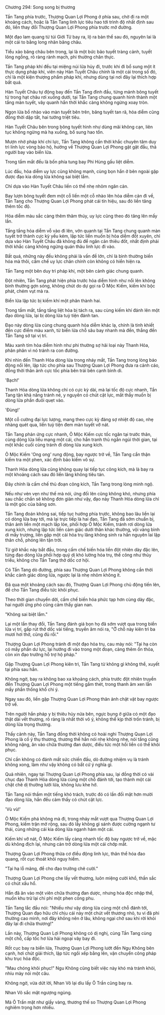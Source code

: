 




Chương 294: Song song bị thương


Tần Tang phía trước, Thượng Quan Lợi Phong ở phía sau, chờ đi ra một khoảng cách, hoặc là Tần Tang linh lực tiêu hao tới trình độ nhất định sau đó, liền thay đổi Thượng Quan Lợi Phong phía trước mở đường.

Một đạo lam quang từ túi Giới Tử bay ra, lộ ra bản thể sau đó, nguyên lai là một cái to bằng long nhãn băng châu.

Tiểu xảo băng châu bên trong, lại là một bức bão tuyết tràng cảnh, tuyết lông ngỗng, rõ ràng rành mạch, phi thường chân thực.

Tần Tang pháp khí đều tại miệng núi lửa hủy đi, trước khi đi bổ sung một ít thực dụng pháp khí, viên này Hàn Tuyết Châu chính là một cái trong số đó, chỉ là một kiện thượng phẩm pháp khí, nhưng dùng tại nơi đây lại thích hợp bất quá.

Hàn Tuyết Châu tự động bay đến Tần Tang đỉnh đầu, từng mảnh bông tuyết từ trong hạt châu rơi xuống dưới, tại Tần Tang chung quanh hình thành một tầng màn tuyết, vây quanh hắn thời khắc càng không ngừng xoay tròn.

Ngọn lửa bổ nhào vào màn tuyết bên trên, băng tuyết tan rã, hỏa diễm cũng đồng thời dập tắt, hai tướng triệt tiêu.

Hàn Tuyết Châu bên trong bông tuyết hình như dùng mãi không cạn, liên tục không ngừng mà hạ xuống, bổ sung hao tổn.

Mượn nhờ pháp khí chi lực, Tần Tang không cần thời khắc chuyên tâm duy trì linh lực vòng bảo hộ, hướng về Thượng Quan Lợi Phong gật gật đầu, thả người bay vào biển lửa.

Trong tầm mắt đều là bốn phía tung bay Phi Hùng gấu liệt diễm.

Lúc đầu, hỏa diễm uy lực cũng không mạnh, cùng bọn hắn ở bên ngoài gặp được đạo kia dòng lửa không sai biệt lắm.

Chỉ dựa vào Hàn Tuyết Châu liền có thể nhẹ nhõm ngăn cản.

Bay lượn bông tuyết đem một cỗ liền một cỗ nhào lên hỏa diễm cản đi về, Tần Tang cho Thượng Quan Lợi Phong phát cái tín hiệu, sau đó liền tăng thêm tốc độ.

Hỏa diễm màu sắc càng thêm thâm thúy, uy lực cũng theo đó tăng lên mấy lần.

Tầng tầng hỏa diễm vỗ vào đi lên, vờn quanh tại Tần Tang chung quanh màn tuyết trở thành cực kỳ yếu kém, lập tức liền muốn bị hỏa diễm đốt xuyên, chỉ dựa vào Hàn Tuyết Châu đã không đủ để ngăn cản thiêu đốt, nhất định phải thời khắc càng không ngừng quán thâu linh lực đi vào.

Bất quá, những này đều không phải là vấn đề lớn, chỉ là bình thường biến hóa mà thôi, cấm chế uy lực chân chính còn không có hiển hiện ra.

Tần Tang một bên duy trì pháp khí, một bên cảnh giác chung quanh.

Đột nhiên, Tần Tang phát hiện phía trước hỏa diễm hình như nổi lên không bình thường gợn sóng, không chút do dự gọi ra Ô Mộc Kiếm, kiếm khí bộc phát, chém vụt mà ra.

Biển lửa lập tức bị kiếm khí một phân thành hai.

Trong tầm mắt, tầng tầng liệt hỏa bị tách ra, sau cùng kiếm khí đánh lên một đạo dòng lửa, lại bị dòng lửa tuỳ tiện đánh tan.

Đạo này dòng lửa cùng chung quanh hỏa diễm khác lạ, chính là tinh khiết đến cực điểm màu xanh, từ biển lửa chỗ sâu bay nhanh mà đến, thẳng đến Tần Tang sở tại vị trí.

Màu xanh tím hỏa diễm hình như phi thường sợ hãi loại này Thanh Hỏa, phân phân vì nó tránh ra con đường.

Khi nhìn đến Thanh Hỏa dòng lửa trong nháy mắt, Tần Tang trong lòng báo động nổi lên, lập tức cho phía sau Thượng Quan Lợi Phong đưa ra cảnh cáo, đồng thời thân ảnh cực tốc phía bên trái bên cạnh bình di.

'Bạch!'

Thanh Hỏa dòng lửa không chỉ có cực kỳ dài, mà lại tốc độ cực nhanh, Tần Tang tận khả năng tránh né, y nguyên có chút cật lực, mắt thấy muốn bị dòng lửa phần đuôi quẹt vào.

'Đùng!'

Một cỗ cường đại lực lượng, mang theo cực kỳ đáng sợ nhiệt độ cao, nhẹ nhàng quét qua, liền tuỳ tiện đem màn tuyết vỡ nát.

Tần Tang phản ứng cực nhanh, Ô Mộc Kiếm cực tốc ngăn tại trước thân, cùng dòng lửa liều mạng một cái, cho hắn tranh thủ ngắn ngủi thời gian, tại một khắc cuối cùng tránh đi dòng lửa xung kích.

Ô Mộc Kiếm 'Ong ong' rung động, bay ngược trở về, Tần Tang cẩn thận kiểm tra một phen, xác định bảo kiếm vô sự.

Thanh Hỏa dòng lửa cũng không quay lại tiếp tục công kích, mà là bay ra một khoảng cách sau đó liền lăng không tiêu tán.

Đây chính là cấm chế thủ đoạn công kích, Tần Tang trong lòng minh ngộ.

Nếu như vẻn vẹn như thế mà nói, ứng đối lên cũng không khó, nhưng phía sau chắc chắn sẽ không đơn giản như vậy, đạo này Thanh Hỏa dòng lửa chỉ là một góc của băng sơn.

Tần Tang đoán không sai, tiếp tục hướng phía trước, không bao lâu liền lại có dòng lửa bay tới, mà lại trực tiếp là hai đạo, Tần Tang đã sớm chuẩn bị, thân ảnh liền một mạch lấp lóe, phối hợp Ô Mộc Kiếm, tránh rơi dòng lửa xung kích, nhưng lập tức liền cảm giác dưới thân khác thường, vội vàng bình di mấy trượng, liền gặp một cái hỏa trụ lăng không sinh ra hắn nguyên lai lập thân chỗ, phóng lên tận trời.

Từ giờ khắc này bắt đầu, trong cấm chế biến hóa liền đột nhiên dày đặc lên, từng đạo dòng lửa phối hợp quỷ dị khó lường hỏa trụ, thế công như thủy triều, không cho Tần Tang thở dốc cơ hội.

Có Tần Tang dò đường, phía sau Thượng Quan Lợi Phong không cần thời khắc cảnh giác dòng lửa, ngược lại là nhẹ nhõm không ít.

Đã qua một khoảng cách sau đó, Thượng Quan Lợi Phong chủ động tiến lên, để cho Tần Tang điều tức khôi phục.

Theo thời gian chuyển dời, cấm chế biến hóa phức tạp hơn cùng dày đặc, hai người ứng phó cũng cảm thấy gian nan.

"Không sai biệt lắm."

Lại một lần thay đổi, Tần Tang đánh giá bọn họ đã sớm vượt qua trong biển lửa vị trí, gấp rút thở dốc vài tiếng, truyền âm nói ra, "Ở chỗ này kiên trì ba mươi hơi thở, cũng đủ rồi."

Thượng Quan Lợi Phong tránh đi một đạo hỏa trụ, cau mày nói: "Tại hạ còn có mấy phần dư lực, lại hướng đi vào trong một đoạn, càng thêm ổn thỏa, còn xin đạo trưởng hỗ trợ hộ pháp."

Gặp Thượng Quan Lợi Phong kiên trì, Tần Tang từ không gì không thể, xuyết tại phía sau hắn.

Không ngờ, bay ra không bao xa khoảng cách, phía trước đột nhiên truyền đến Thượng Quan Lợi Phong một tiếng gầm thét, trong thanh âm xen lẫn mấy phần thống khổ chi ý.

Ngay sau đó, liền gặp Thượng Quan Lợi Phong thân ảnh chật vật bay ngược trở về.

Trên người hắn pháp y bị thiêu hủy nửa bên, ngực bụng ở giữa có một đạo thật dài vết thương, rõ ràng là nhất thời vô ý, không thể kịp thời trốn tránh, bị dòng lửa trọng thương.

Thấy cảnh này, Tần Tang đồng thời không có hoài nghi Thượng Quan Lợi Phong là cố ý thụ thương, thương thế hắn nói nhẹ không nhẹ, nói tầng cũng không nặng, ăn vào chữa thương đan dược, điều tức một hồi liền có thể khôi phục.

Chỉ cần không có đánh mất sức chiến đấu, dò đường nhiệm vụ là tránh không xong, làm như vậy không có bất cứ ý nghĩa gì.

Quả nhiên, ngay tại Thượng Quan Lợi Phong phía sau, lại đồng thời có vài chục đạo Thanh Hỏa dòng lửa cùng một chỗ đánh tới, tạo thành một cái chặt chẽ dị thường lưới lửa, không lưu khe hở.

Tần Tang nói thầm một tiếng khó trách, trước đó có lần đối mặt hơn mười đạo dòng lửa, hắn đều cảm thấy có chút cật lực.

'Vù vù!'

Ô Mộc Kiếm phá không mà đi, trong nháy mắt vượt qua Thượng Quan Lợi Phong, kiếm trận mở rộng, sau đó lấy không gì sánh được cường ngạnh tư thái, cùng những cái kia dòng lửa ngạnh hám một cái.

Kiếm khí vỡ nát, Ô Mộc Kiếm lấy càng nhanh tốc độ bay ngược trở về, mặc dù không địch lại, nhưng cản trở dòng lửa một cái chớp mắt.

Thượng Quan Lợi Phong thừa cơ điều động linh lực, thân thể hóa đao quang, rốt cục thoát khỏi nguy hiểm.

"Tại hạ lỗ mãng, để cho đạo trưởng chê cười."

Thượng Quan Lợi Phong che lấy vết thương, luôn miệng cười khổ, thần sắc có chút xấu hổ.

Hắn đã ăn vào một viên chữa thương đan dược, nhưng hỏa độc nhập thể, muốn khu trừ lại chi phí một phen công phu.

Tần Tang lắc đầu nói: "Nhiều như vậy dòng lửa cùng một chỗ đánh tới, Thượng Quan đạo hữu chỉ chịu cái này một chút vết thương nhỏ, tu vi đã phi thường cao minh, nơi đây không nên ở lâu, không ngại chờ sau khi rời khỏi đây lại đi chữa thương!"

Lần này, Thượng Quan Lợi Phong không có dị nghị, cùng Tần Tang cùng một chỗ, cấp tốc hơ lửa hải ngoại vây bay đi.

Rốt cục bay ra biển lửa, Thượng Quan Lợi Phong lướt đến Ngu Không bên cạnh, hơi chút giải thích, lập tức ngồi xếp bằng lên, vận chuyển công pháp khu trục hỏa độc.

"Mau chóng khôi phục!" Ngu Không cũng biết việc này khó mà tránh khỏi, nhíu mày nói một câu.

Không ngờ, vừa dứt lời, Nhan Võ lại dìu lấy Ô Trần cũng bay ra.

Nhan Võ sắc mặt ngượng ngùng.

Mà Ô Trần mặt như giấy vàng, thương thế so Thượng Quan Lợi Phong nghiêm trọng hơn nhiều.




